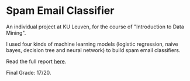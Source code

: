# Spam Email Classifier

An individual project at KU Leuven, for the course of "Introduction to Data Mining".

I used four kinds of machine learning models (logistic regression, naive bayes, decision tree and neural network) to build spam email classifiers.

Read the full report [here](https://github.com/dodopianist/Projects/blob/main/Spam%20email%20classifier/Spam%20email%20classifier.pdf).

Final Grade: 17/20.
